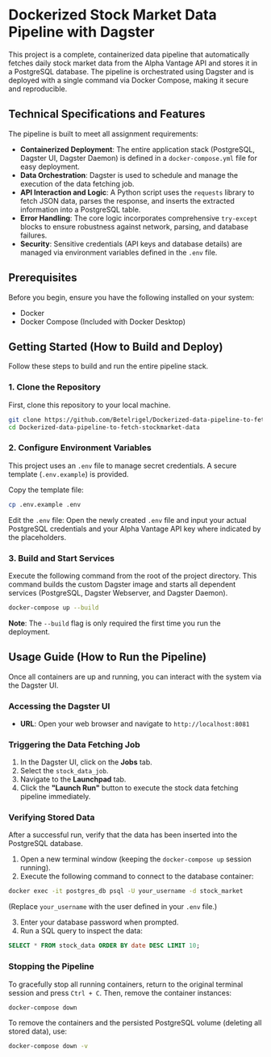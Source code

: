 # Dockerized Stock Market Data Pipeline with Dagster

This project is a complete, containerized data pipeline that automatically fetches daily stock market data from the Alpha Vantage API and stores it in a PostgreSQL database. The pipeline is orchestrated using Dagster and is deployed with a single command via Docker Compose, making it secure and reproducible.

## Technical Specifications and Features

The pipeline is built to meet all assignment requirements:

- **Containerized Deployment**: The entire application stack (PostgreSQL, Dagster UI, Dagster Daemon) is defined in a `docker-compose.yml` file for easy deployment.
- **Data Orchestration**: Dagster is used to schedule and manage the execution of the data fetching job.
- **API Interaction and Logic**: A Python script uses the `requests` library to fetch JSON data, parses the response, and inserts the extracted information into a PostgreSQL table.
- **Error Handling**: The core logic incorporates comprehensive `try-except` blocks to ensure robustness against network, parsing, and database failures.
- **Security**: Sensitive credentials (API keys and database details) are managed via environment variables defined in the `.env` file.

## Prerequisites

Before you begin, ensure you have the following installed on your system:

- Docker
- Docker Compose (Included with Docker Desktop)

## Getting Started (How to Build and Deploy)

Follow these steps to build and run the entire pipeline stack.

### 1. Clone the Repository
First, clone this repository to your local machine.

```bash
git clone https://github.com/Betelrigel/Dockerized-data-pipeline-to-fetch-stockmarket-data.git
cd Dockerized-data-pipeline-to-fetch-stockmarket-data
```

### 2. Configure Environment Variables
This project uses an `.env` file to manage secret credentials. A secure template (`.env.example`) is provided.

Copy the template file:

```bash
cp .env.example .env
```

Edit the `.env` file: Open the newly created `.env` file and input your actual PostgreSQL credentials and your Alpha Vantage API key where indicated by the placeholders.

### 3. Build and Start Services
Execute the following command from the root of the project directory. This command builds the custom Dagster image and starts all dependent services (PostgreSQL, Dagster Webserver, and Dagster Daemon).

```bash
docker-compose up --build
```

**Note**: The `--build` flag is only required the first time you run the deployment.

## Usage Guide (How to Run the Pipeline)
Once all containers are up and running, you can interact with the system via the Dagster UI.

### Accessing the Dagster UI
- **URL**: Open your web browser and navigate to `http://localhost:8081`

### Triggering the Data Fetching Job
1. In the Dagster UI, click on the **Jobs** tab.
2. Select the `stock_data_job`.
3. Navigate to the **Launchpad** tab.
4. Click the **"Launch Run"** button to execute the stock data fetching pipeline immediately.

### Verifying Stored Data
After a successful run, verify that the data has been inserted into the PostgreSQL database.

1. Open a new terminal window (keeping the `docker-compose up` session running).
2. Execute the following command to connect to the database container:

```bash
docker exec -it postgres_db psql -U your_username -d stock_market
```

(Replace `your_username` with the user defined in your `.env` file.)

3. Enter your database password when prompted.
4. Run a SQL query to inspect the data:

```sql
SELECT * FROM stock_data ORDER BY date DESC LIMIT 10;
```

### Stopping the Pipeline
To gracefully stop all running containers, return to the original terminal session and press `Ctrl + C`. Then, remove the container instances:

```bash
docker-compose down
```

To remove the containers and the persisted PostgreSQL volume (deleting all stored data), use:

```bash
docker-compose down -v
```